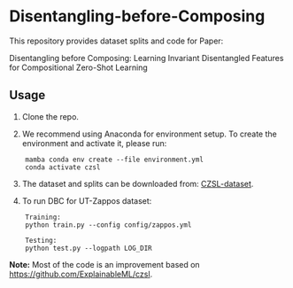# Disentangling-before-Composing

This repository provides dataset splits and code for Paper:

Disentangling before Composing: Learning Invariant Disentangled Features for Compositional Zero-Shot Learning

## Usage 

1. Clone the repo.

2. We recommend using Anaconda for environment setup. To create the environment and activate it, please run:
```
    mamba conda env create --file environment.yml
    conda activate czsl
```

3. The dataset and splits can be downloaded from: [CZSL-dataset](https://drive.google.com/drive/folders/1ZSw4uL8bjxKxBhrEFVeG3rgewDyDVIWj).


4. To run DBC for UT-Zappos dataset:
```
    Training:
    python train.py --config config/zappos.yml

    Testing:
    python test.py --logpath LOG_DIR
```


**Note:** Most of the code is an improvement based on https://github.com/ExplainableML/czsl.
